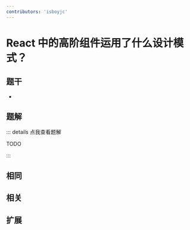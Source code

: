 ```yaml
---
contributors: 'isboyjc'
---
```


# React 中的高阶组件运用了什么设计模式？


## 题干

- 



## 题解

::: details 点我查看题解

  TODO

:::



## 相同


## 相关


## 扩展

